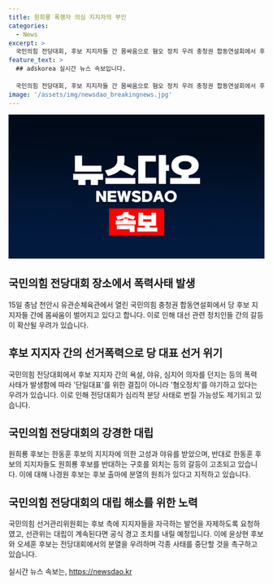 ```yaml
---
title: 원희룡 폭행자 의심 지지자의 부인
categories:
  - News
excerpt: >
  국민의힘 전당대회, 후보 지지자들 간 몸싸움으로 혐오 정치 우려 충청권 합동연설회에서 후보 지지자들 간 몸싸움이 벌어졌다. 후보들은 상호 비방을 멈추지 않아 선관위가 경고하고 있다. 갈수록 과열되는 상황에서 전당대회가 분당 상태로 전환될 우려가 제기되고 있다. 후보들은 상호 비난을 이어가며 분열을 초래하고 있는 것으로 지적되고 있다. 필요한 조치가 취해지지 않을 경우, 공식 경고 조치가 내려질 예정이다. 후보들은 상호간의 폭력을 멈추고 담론 중심으로 대결해야 한다는 요구가 나오고 있다.
feature_text: >
  ## adskorea 실시간 뉴스 속보입니다.

  국민의힘 전당대회, 후보 지지자들 간 몸싸움으로 혐오 정치 우려 충청권 합동연설회에서 후보 지지자들 간 몸싸움이 벌어졌다. 후보들은 상호 비방을 멈추지 않아 선관위가 경고하고 있다. 갈수록 과열되는 상황에서 전당대회가 분당 상태로 전환될 우려가 제기되고 있다. 후보들은 상호 비난을 이어가며 분열을 초래하고 있는 것으로 지적되고 있다. 필요한 조치가 취해지지 않을 경우, 공식 경고 조치가 내려질 예정이다. 후보들은 상호간의 폭력을 멈추고 담론 중심으로 대결해야 한다는 요구가 나오고 있다.
image: '/assets/img/newsdao_breakingnews.jpg'
---
```


<p><img src="/assets/img/newsdao_breakingnews.jpg" alt="adskorea 속보" /></p>

<h2 data-ke-size="size26">국민의힘 전당대회 장소에서 폭력사태 발생</h2>

<p data-ke-size="size16">15일 충남 천안시 유관순체육관에서 열린 국민의힘 충청권 합동연설회에서 당 후보 지지자들 간에 몸싸움이 벌어지고 있다고 합니다. 이로 인해 대선 관련 정치인들 간의 갈등이 확산될 우려가 있습니다.</p> 

<h2 data-ke-size="size26">후보 지지자 간의 선거폭력으로 당 대표 선거 위기</h2>

<p data-ke-size="size16">국민의힘 전당대회에서 후보 지지자 간의 욕설, 야유, 심지어 의자를 던지는 등의 폭력 사태가 발생함에 따라 '단일대표'를 위한 결집이 아니라 '혐오정치'를 야기하고 있다는 우려가 있습니다. 이로 인해 전당대회가 심리적 분당 사태로 번질 가능성도 제기되고 있습니다.</p>

<h2 data-ke-size="size26">국민의힘 전당대회의 강경한 대립</h2>

<p data-ke-size="size16">원희룡 후보는 한동훈 후보의 지지자에 의한 고성과 야유를 받았으며, 반대로 한동훈 후보의 지지자들도 원희룡 후보를 반대하는 구호를 외치는 등의 갈등이 고조되고 있습니다. 이에 대해 나경원 후보는 후보 출마에 분열의 원죄가 있다고 지적하고 있습니다.</p>

<h2 data-ke-size="size26">국민의힘 전당대회의 대립 해소를 위한 노력</h2>

<p data-ke-size="size16">국민의힘 선거관리위원회는 후보 측에 지지자들을 자극하는 발언을 자제하도록 요청하였고, 선관위는 대립이 계속된다면 공식 경고 조치를 내릴 예정입니다. 이에 윤상현 후보와 오세훈 후보는 전당대회에서의 분열을 우려하며 각종 사태를 중단할 것을 촉구하고 있습니다.</p>
실시간 뉴스 속보는, <a href="https://newsdao.kr" rel="dofollow">https://newsdao.kr</a>


